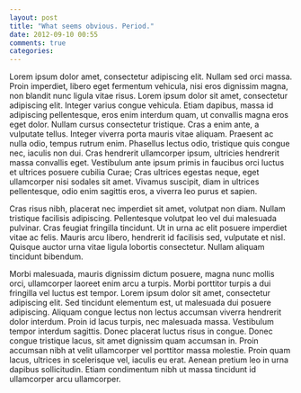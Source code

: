 ```yaml
---
layout: post
title: "What seems obvious. Period."
date: 2012-09-10 00:55
comments: true
categories: 
---
```


Lorem ipsum dolor amet, consectetur adipiscing elit. Nullam sed orci massa. Proin imperdiet, libero eget fermentum vehicula, nisi eros dignissim magna, non blandit nunc ligula vitae risus. Lorem ipsum dolor sit amet, consectetur adipiscing elit. Integer varius congue vehicula. Etiam dapibus, massa id adipiscing pellentesque, eros enim interdum quam, ut convallis magna eros eget dolor. Nullam cursus consectetur tristique. Cras a enim ante, a vulputate tellus. Integer viverra porta mauris vitae aliquam. Praesent ac nulla odio, tempus rutrum enim. Phasellus lectus odio, tristique quis congue nec, iaculis non dui. Cras hendrerit ullamcorper ipsum, ultricies hendrerit massa convallis eget. Vestibulum ante ipsum primis in faucibus orci luctus et ultrices posuere cubilia Curae; Cras ultrices egestas neque, eget ullamcorper nisi sodales sit amet. Vivamus suscipit, diam in ultrices pellentesque, odio enim sagittis eros, a viverra leo purus et sapien.

Cras risus nibh, placerat nec imperdiet sit amet, volutpat non diam. Nullam tristique facilisis adipiscing. Pellentesque volutpat leo vel dui malesuada pulvinar. Cras feugiat fringilla tincidunt. Ut in urna ac elit posuere imperdiet vitae ac felis. Mauris arcu libero, hendrerit id facilisis sed, vulputate et nisl. Quisque auctor urna vitae ligula lobortis consectetur. Nullam aliquam tincidunt bibendum.

Morbi malesuada, mauris dignissim dictum posuere, magna nunc mollis orci, ullamcorper laoreet enim arcu a turpis. Morbi porttitor turpis a dui fringilla vel luctus est tempor. Lorem ipsum dolor sit amet, consectetur adipiscing elit. Sed tincidunt elementum est, ut malesuada dui posuere adipiscing. Aliquam congue lectus non lectus accumsan viverra hendrerit dolor interdum. Proin id lacus turpis, nec malesuada massa. Vestibulum tempor interdum sagittis. Donec placerat luctus risus in congue. Donec congue tristique lacus, sit amet dignissim quam accumsan in. Proin accumsan nibh at velit ullamcorper vel porttitor massa molestie. Proin quam lacus, ultrices in scelerisque vel, iaculis eu erat. Aenean pretium leo in urna dapibus sollicitudin. Etiam condimentum nibh ut massa tincidunt id ullamcorper arcu ullamcorper.